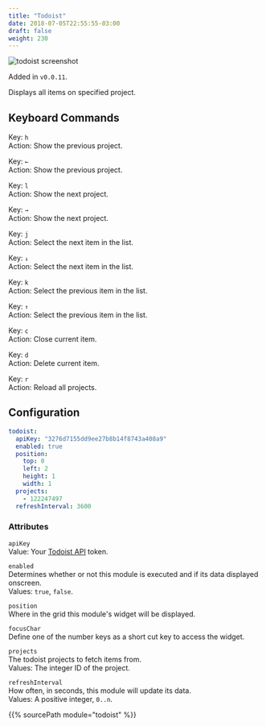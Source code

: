 ```yaml
---
title: "Todoist"
date: 2018-07-05T22:55:55-03:00
draft: false
weight: 230
---
```


<img class="screenshot" src="/imgs/modules/todoist.png" alt="todoist screenshot" />

Added in `v0.0.11`.

Displays all items on specified project.

## Keyboard Commands

<span class="caption">Key:</span> `h` <br />
<span class="caption">Action:</span> Show the previous project.

<span class="caption">Key:</span> `←` <br />
<span class="caption">Action:</span> Show the previous project.

<span class="caption">Key:</span> `l` <br />
<span class="caption">Action:</span> Show the next project.

<span class="caption">Key:</span> `→` <br />
<span class="caption">Action:</span> Show the next project.

<span class="caption">Key:</span> `j` <br />
<span class="caption">Action:</span> Select the next item in the list.

<span class="caption">Key:</span> `↓` <br />
<span class="caption">Action:</span> Select the next item in the list.

<span class="caption">Key:</span> `k` <br />
<span class="caption">Action:</span> Select the previous item in the list.

<span class="caption">Key:</span> `↑` <br />
<span class="caption">Action:</span> Select the previous item in the list.

<span class="caption">Key:</span> `c` <br />
<span class="caption">Action:</span> Close current item.

<span class="caption">Key:</span> `d` <br />
<span class="caption">Action:</span> Delete current item.

<span class="caption">Key:</span> `r` <br />
<span class="caption">Action:</span> Reload all projects.

## Configuration

```yaml
todoist:
  apiKey: "3276d7155dd9ee27b8b14f8743a408a9"
  enabled: true
  position:
    top: 0
    left: 2
    height: 1
    width: 1
  projects:
    - 122247497
  refreshInterval: 3600
```

### Attributes

`apiKey` <br />
Value: Your <a href="https://developer.todoist.com/sync/v7/">Todoist API</a> token.

`enabled` <br />
Determines whether or not this module is executed and if its data displayed onscreen. <br />
Values: `true`, `false`.

`position` <br />
Where in the grid this module's widget will be displayed. <br />

`focusChar` <br />
Define one of the number keys as a short cut key to access the widget. <br />

`projects` <br />
The todoist projects to fetch items from. <br />
Values: The integer ID of the project.

`refreshInterval` <br />
How often, in seconds, this module will update its data. <br />
Values: A positive integer, `0..n`.

{{% sourcePath module="todoist" %}}